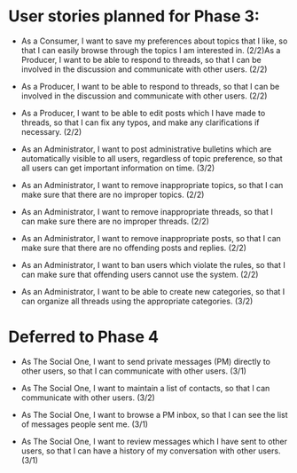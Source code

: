 # User stories planned for Phase 3:

* As a Consumer, I want to save my preferences about topics that I like, so that I can easily browse through the topics I am interested in. (2/2)As a Producer, I want to be able to respond to threads, so that I can be involved in the discussion and communicate with other users. (2/2)

* As a Producer, I want to be able to respond to threads, so that I can be involved in the discussion and communicate with other users. (2/2)

* As a Producer, I want to be able to edit posts which I have made to threads, so that I can fix any typos, and make any clarifications if necessary. (2/2)

* As an Administrator, I want to post administrative bulletins which are automatically visible to all users, regardless of topic preference, so that all users can get important information on time. (3/2)

* As an Administrator, I want to remove inappropriate topics, so that I can make sure that there are no improper topics. (2/2)

* As an Administrator, I want to remove inappropriate threads, so that I can make sure there are no improper threads. (2/2)

* As an Administrator, I want to remove inappropriate posts, so that I can make sure that there are no offending posts and replies. (2/2)

* As an Administrator, I want to ban users which violate the rules, so that I can make sure that offending users cannot use the system. (2/2)

* As an Administrator, I want to be able to create new categories, so that I can organize all threads using the appropriate categories. (3/2)

# Deferred to Phase 4

* As The Social One, I want to send private messages (PM) directly to other users, so that I can communicate with other users. (3/1)

* As The Social One, I want to maintain a list of contacts, so that I can communicate with other users. (3/2)

* As The Social One, I want to browse a PM inbox, so that I can see the list of messages people sent me. (3/1)

* As The Social One, I want to review messages which I have sent to other users, so that I can have a history of my conversation with other users. (3/1)
